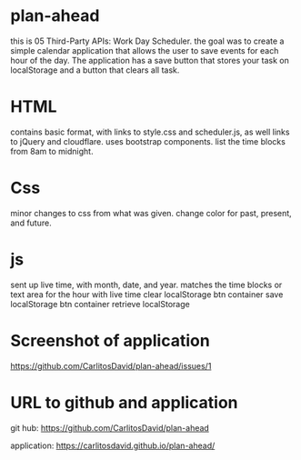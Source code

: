 # plan-ahead

this is 05 Third-Party APIs: Work Day Scheduler. 
the goal was to create a simple calendar application that allows the user to save events for each hour of the day. The application has a save button that stores your task on localStorage and a button that clears all task. 

# HTML
contains basic format, with links to style.css and scheduler.js, as well links to jQuery and cloudflare. uses bootstrap components. list the time blocks from 8am to midnight. 

# Css
minor changes to css from what was given. change color for past, present, and future. 

# js 
sent up live time, with month, date, and year. 
matches the time blocks or text area for the hour with live time
clear localStorage btn container 
save localStorage btn container
retrieve localStorage 

# Screenshot of application 
https://github.com/CarlitosDavid/plan-ahead/issues/1

# URL to github and application 
git hub: 
https://github.com/CarlitosDavid/plan-ahead

application: 
https://carlitosdavid.github.io/plan-ahead/